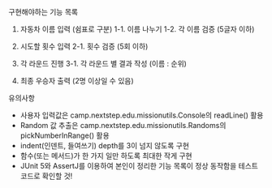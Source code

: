 구현해야하는 기능 목록

1. 자동차 이름 입력 (쉼표로 구분)
   1-1. 이름 나누기
   1-2. 각 이름 검증 (5글자 이하)
2. 시도할 횟수 입력
   2-1. 횟수 검증 (5회 이하)

3. 각 라운드 진행
   3-1. 각 라운드 별 결과 작성 (이름 : 순위)

4. 최종 우승자 출력 (2명 이상일 수 있음)


유의사항
- 사용자 입력값은 camp.nextstep.edu.missionutils.Console의 readLine() 활용
- Random 값 추출은 camp.nextstep.edu.missionutils.Randoms의 pickNumberInRange() 활용
- indent(인덴트, 들여쓰기) depth를 3이 넘지 않도록 구현
- 함수(또는 메서드)가 한 가지 일만 하도록 최대한 작게 구현
- JUnit 5와 AssertJ를 이용하여 본인이 정리한 기능 목록이 정상 동작함을 테스트 코드로 확인할 것!